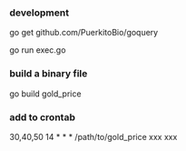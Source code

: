 
### development
go get github.com/PuerkitoBio/goquery

go run exec.go


### build a binary file

go build gold_price

### add to crontab 

30,40,50 14 * * *        /path/to/gold_price xxx xxx

